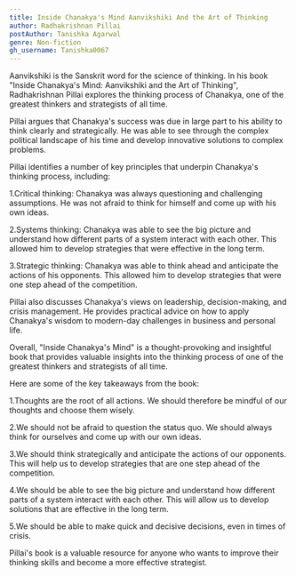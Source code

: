 ```yaml
---
title: Inside Chanakya's Mind Aanvikshiki And the Art of Thinking
author: Radhakrishnan Pillai
postAuthor: Tanishka Agarwal
genre: Non-fiction
gh_username: Tanishka0067
---
```


Aanvikshiki is the Sanskrit word for the science of thinking. In his book "Inside Chanakya's Mind: Aanvikshiki and the Art of Thinking", Radhakrishnan Pillai explores the thinking process of Chanakya, one of the greatest thinkers and strategists of all time.

Pillai argues that Chanakya's success was due in large part to his ability to think clearly and strategically. He was able to see through the complex political landscape of his time and develop innovative solutions to complex problems.

Pillai identifies a number of key principles that underpin Chanakya's thinking process, including:

1.Critical thinking: Chanakya was always questioning and challenging assumptions. He was not afraid to think for himself and come up with his own ideas.

2.Systems thinking: Chanakya was able to see the big picture and understand how different parts of a system interact with each other. This allowed him to develop strategies that were effective in the long term.

3.Strategic thinking: Chanakya was able to think ahead and anticipate the actions of his opponents. This allowed him to develop strategies that were one step ahead of the competition.

Pillai also discusses Chanakya's views on leadership, decision-making, and crisis management. He provides practical advice on how to apply Chanakya's wisdom to modern-day challenges in business and personal life.

Overall, "Inside Chanakya's Mind" is a thought-provoking and insightful book that provides valuable insights into the thinking process of one of the greatest thinkers and strategists of all time.

Here are some of the key takeaways from the book:

1.Thoughts are the root of all actions. We should therefore be mindful of our thoughts and choose them wisely.

2.We should not be afraid to question the status quo. We should always think for ourselves and come up with our own ideas.

3.We should think strategically and anticipate the actions of our opponents. This will help us to develop strategies that are one step ahead of the competition.

4.We should be able to see the big picture and understand how different parts of a system interact with each other. This will allow us to develop solutions that are effective in the long term.

5.We should be able to make quick and decisive decisions, even in times of crisis.

Pillai's book is a valuable resource for anyone who wants to improve their thinking skills and become a more effective strategist.

